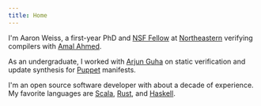 ```yaml
---
title: Home 
---
```


I'm Aaron Weiss, a first-year PhD and [NSF Fellow](https://nsfgrfp.org) at
[Northeastern](https://www.ccs.neu.edu) verifying compilers with
[Amal Ahmed](http://www.ccs.neu.edu/home/amal/).

As an undergraduate, I worked with [Arjun Guha](http://people.cs.umass.edu/~arjun/) on static
verification and update synthesis for [Puppet](https://puppet.com/) manifests.

I'm an open source software developer with about a decade of experience. My favorite languages are
[Scala](http://www.scala-lang.org), [Rust](http://www.rust-lang.org/), and
[Haskell](https://www.haskell.org).
